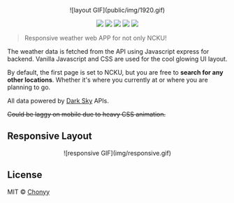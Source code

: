 <p align=center>
    ![layout GIF](public/img/1920.gif)
</p>

<p align=center>
    <a target="_blank" href="https://travis-ci.com/tcheon8788/NCKU-Weather" title="Build Status"><img src="https://travis-ci.com/tcheon8788/NCKU-Weather.svg?branch=master"></a>
    <a target="_blank" href="http://nodejs.org/download/" title="Node version"><img src="https://img.shields.io/badge/node.js-%3E=_6.0-green.svg"></a>
    <a target="_blank" href="#" title="NPM version"><img src="https://img.shields.io/npm/v/nba-go.svg"></a>
    <a target="_blank" href="https://opensource.org/licenses/MIT" title="License: MIT"><img src="https://img.shields.io/badge/License-MIT-blue.svg"></a>
    <a target="_blank" href="http://makeapullrequest.com" title="PRs Welcome"><img src="https://img.shields.io/badge/PRs-welcome-brightgreen.svg"></a>
</p>

> Responsive weather web APP for not only NCKU!

The weather data is fetched from the API using Javascript express for backend.
Vanilla Javascript and CSS are used for the cool glowing UI layout.

By default, the first page is set to NCKU, but you are free to **search for any other locations**. Whether it's where you currently at or where you are planning to go.

All data powered by [Dark Sky](https://darksky.net/dev) APIs.

~~Could be laggy on mobile due to heavy CSS animation.~~

## Responsive Layout

<p align=center>
    ![responsive GIF](img/responsive.gif)
</p>

## License

MIT © [Chonyy](https://github.com/Chonyy)
